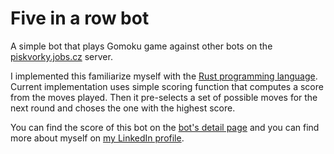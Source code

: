 # Five in a row bot

A simple bot that plays Gomoku game against other bots on the [piskvorky.jobs.cz](https://piskvorky.jobs.cz/) server.

I implemented this familiarize myself with the [Rust programming language](https://www.rust-lang.org/). Current implementation uses simple scoring function that computes a score from the moves played. Then it pre-selects a set of possible moves for the next round and choses the one with the highest score.

You can find the score of this bot on the [bot's detail page](https://piskvorky.jobs.cz/detail-hrace/0c759a9a-402b-4407-9840-26bb080c17df/) and you can find more about myself on [my LinkedIn profile](https://www.linkedin.com/in/lukaskral/).
